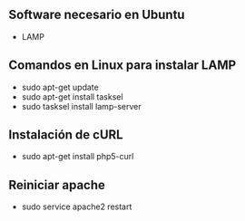 <h2>Software necesario en Ubuntu</h2>
<ul>
  <li>LAMP</li>
</ul>
<h2>Comandos en Linux para instalar LAMP</h2>
<ul>
  <li>sudo apt-get update</li>
  <li>sudo apt-get install tasksel</li>
  <li>sudo tasksel install lamp-server</li>
</ul>

<h2>Instalación de cURL</h2>
<ul>
  <li>sudo apt-get install php5-curl</li>
</ul>

<h2>Reiniciar apache</h2>
<ul>
  <li>sudo service apache2 restart</li>
<ul>

